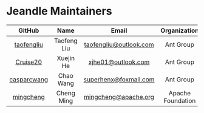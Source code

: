 # Jeandle Maintainers

|                     GitHub                        |      Name       |            Email             |         Organization         |
| :-----------------------------------------------: | :-------------: | :--------------------------: | :--------------------------: |
|     [taofengliu](https://github.com/taofengliu)   |    Taofeng Liu  |    taofengliu@outlook.com    |          Ant Group           |
|     [Cruise20](https://github.com/Cruise20)       |    Xuejin He    |      xjhe01@outlook.com      |          Ant Group           |
|   [casparcwang](https://github.com/casparcwang)   |    Chao Wang    |      superhenx@foxmail.com   |          Ant Group           |
|    [mingcheng](https://github.com/mingcheng)      |    Cheng Ming   |      mingcheng@apache.org    |       Apache Foundation      |
